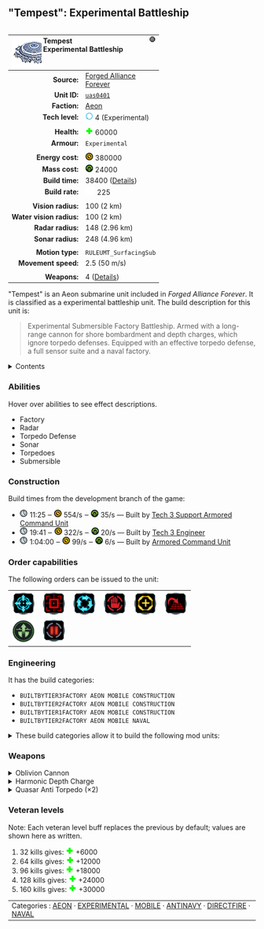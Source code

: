 "Tempest": Experimental Battleship
----
<table align="right">
    <thead>
        <tr>
            <th align="left" colspan="2">
                <img align="left" src="icons/units/UAS0401_icon.png" title="Tempest unit icon" /><img align="right" src="icons/strategicicons/icon_experimental_generic_rest.png" title="icon_experimental_generic" />Tempest<br />Experimental Battleship
            </th>
        </tr>
    </thead>
    <tbody>
        <tr>
            <td align="right"><strong>Source:</strong></td>
            <td><a href="Forged Alliance Forever">Forged Alliance<br />Forever</a></td>
        </tr>
        <tr>
            <td align="right"><strong>Unit ID:</strong></td>
            <td><a href="https://github.com/FAForever/fa/D:/faf-development/fa/units/UAS0401/UAS0401_unit.bp"><code>uas0401</code></a></td>
        </tr>
        <tr>
            <td align="right"><strong>Faction:</strong></td>
            <td><a href="_categories.AEON">Aeon</a></td>
        </tr>
        <tr>
            <td align="right"><strong>Tech level:</strong></td>
            <td><img src="icons/T4.png" title="Experimental" /> 4 (Experimental)</td>
        </tr>
        <tr><td align="center" colspan="2"></td></tr>
        <tr>
            <td align="right"><strong>Health:</strong></td>
            <td><img src="icons/health.png" title="Health" /> 60000</td>
        </tr>
        <tr>
            <td align="right"><strong>Armour:</strong></td>
            <td><code>Experimental</code></td>
        </tr>
        <tr><td align="center" colspan="2"></td></tr>
        <tr>
            <td align="right"><strong>Energy cost:</strong></td>
            <td><img src="icons/energy.png" title="Energy" /> 380000</td>
        </tr>
        <tr>
            <td align="right"><strong>Mass cost:</strong></td>
            <td><img src="icons/mass.png" title="Mass" /> 24000</td>
        </tr>
        <tr>
            <td align="right"><strong>Build time:</strong></td>
            <td>38400 (<a href="#construction">Details</a>)</td>
        </tr>
        <tr>
            <td align="right"><strong>Build rate:</strong></td>
            <td><img src="icons/build.png" title="Build" /> 225</td>
        </tr>
        <tr><td align="center" colspan="2"></td></tr>
        <tr>
            <td align="right"><strong>Vision radius:</strong></td>
            <td> <span title="2000 m, 1.24 mi">100 (2 km)</span></td>
        </tr>
        <tr>
            <td align="right"><strong>Water vision radius:</strong></td>
            <td> <span title="2000 m, 1.24 mi">100 (2 km)</span></td>
        </tr>
        <tr>
            <td align="right"><strong>Radar radius:</strong></td>
            <td> <span title="2960 m, 1.84 mi">148 (2.96 km)</span></td>
        </tr>
        <tr>
            <td align="right"><strong>Sonar radius:</strong></td>
            <td> <span title="4960 m, 3.08 mi">248 (4.96 km)</span></td>
        </tr>
        <tr><td align="center" colspan="2"></td></tr>
        <tr>
            <td align="right"><strong>Motion type:</strong></td>
            <td><code>RULEUMT_SurfacingSub</code></td>
        </tr>
        <tr>
            <td align="right"><strong>Movement speed:</strong></td>
            <td> <span title="180 km/h, 97 kn">2.5 (50 m/s)</span></td>
        </tr>
        <tr><td align="center" colspan="2"></td></tr>
        <tr>
            <td align="right"><strong>Weapons:</strong></td>
            <td>4 (<a href="#weapons">Details</a>)</td>
        </tr>
    </tbody>
</table>

"Tempest" is an Aeon submarine unit included in *Forged Alliance Forever*.
It is classified as a experimental battleship unit.
The build description for this unit is:

<blockquote>Experimental Submersible Factory Battleship. Armed with a long-range cannon for shore bombardment and depth charges, which ignore torpedo defenses. Equipped with an effective torpedo defense, a full sensor suite and a naval factory.</blockquote>

<details>
<summary>Contents</summary>

1. – <a href="#abilities">Abilities</a>
2. – <a href="#construction">Construction</a>
3. – <a href="#order-capabilities">Order capabilities</a>
4. – <a href="#engineering">Engineering</a>
5. – <a href="#weapons">Weapons</a>
6. – <a href="#veteran-levels">Veteran levels</a>
</details>

### Abilities
Hover over abilities to see effect descriptions.

* <span title="Can build units without entering command mode">Factory</span>
* <span title="Can see blips of units not seen by vision that are on or above water">Radar</span>
* <span title="Can target torpedo projectiles">Torpedo Defense</span>
* <span title="Can see blips of units not seen by vision that are on or below water">Sonar</span>
* <span title="Has a weapon that can target things immersed in water">Torpedoes</span>
* <span title="Is a naval unit that can surface and dive">Submersible</span>

### Construction
Build times from the development branch of the game:
* <img src="icons/time.png" title="Time" /> 11:25 ‒ <img src="icons/energy.png" title="Energy" /> 554/s ‒ <img src="icons/mass.png" title="Mass" /> 35/s — Built by <a href="UAL0301">Tech 3 Support Armored Command Unit</a>
* <img src="icons/time.png" title="Time" /> 19:41 ‒ <img src="icons/energy.png" title="Energy" /> 322/s ‒ <img src="icons/mass.png" title="Mass" /> 20/s — Built by <a href="UAL0309">Tech 3 Engineer</a>
* <img src="icons/time.png" title="Time" /> 1:04:00 ‒ <img src="icons/energy.png" title="Energy" /> 99/s ‒ <img src="icons/mass.png" title="Mass" /> 6/s — Built by <a href="UAL0001">Armored Command Unit</a>

### Order capabilities
The following orders can be issued to the unit:
<table>
<td><img float="left" src="icons/orders/move.png" title="Move" /></td>
<td><img float="left" src="icons/orders/attack.png" title="Attack
Left click for attack order. Right click to toggle target priorities for sniping." /></td>
<td><img float="left" src="icons/orders/patrol.png" title="Patrol" /></td>
<td><img float="left" src="icons/orders/stop.png" title="Stop" /></td>
<td><img float="left" src="icons/orders/guard.png" title="Assist" /></td>
<td><img float="left" src="icons/orders/stand-ground.png" title="Fire State" /></td>
<tr>
<td><img float="left" src="icons/orders/dive.png" title="Surface/Dive Toggle
Right-click to toggle auto-surface" /></td>
<td><img float="left" src="icons/orders/pause.png" title="Pause Construction
Pause/unpause current construction order" /></td>
</table>

### Engineering
It has the build categories:
* <code>BUILTBYTIER3FACTORY AEON MOBILE CONSTRUCTION</code>
* <code>BUILTBYTIER2FACTORY AEON MOBILE CONSTRUCTION</code>
* <code>BUILTBYTIER1FACTORY AEON MOBILE CONSTRUCTION</code>
* <code>BUILTBYTIER2FACTORY AEON MOBILE NAVAL</code>


<details>
<summary>These build categories allow it to build the following mod units:

</summary>

<table>
    <tr>
        <td><img src="icons/T1.png" title="T1" /></td>
        <td><a href="UAL0105"><img src="icons/units/UAL0105_icon.png" title="Tech 1 Engineer" width="64px" /></a></td>
        <td><a href="UAS0203"><img src="icons/units/UAS0203_icon.png" title="Tech 1 Attack Submarine" width="64px" /></a></td>
        <td><a href="UAS0102"><img src="icons/units/UAS0102_icon.png" title="Tech 1 Attack Boat" width="64px" /></a></td>
        <td><a href="UAS0103"><img src="icons/units/UAS0103_icon.png" title="Tech 1 Frigate" width="64px" /></a></td>
    </tr>
    <tr>
        <td><img src="icons/T2.png" title="T2" /></td>
        <td><a href="UAL0208"><img src="icons/units/UAL0208_icon.png" title="Tech 2 Engineer" width="64px" /></a></td>
        <td><a href="XAS0204"><img src="icons/units/XAS0204_icon.png" title="Tech 2 Submarine Hunter" width="64px" /></a></td>
        <td><a href="UAS0201"><img src="icons/units/UAS0201_icon.png" title="Tech 2 Destroyer" width="64px" /></a></td>
        <td><a href="UAS0202"><img src="icons/units/UAS0202_icon.png" title="Tech 2 Cruiser" width="64px" /></a></td>
    </tr>
    <tr>
        <td><img src="icons/T3.png" title="T3" /></td>
        <td><a href="UAL0309"><img src="icons/units/UAL0309_icon.png" title="Tech 3 Engineer" width="64px" /></a></td>
    </tr>
</table>

</details>


### Weapons
<details>
<summary>Oblivion Cannon</summary>
<p>
    <table>
        <tr>
            <td align="right"><strong>Target type:</strong></td>
            <td><code>RULEWTT_Unit</code><br />(Anti-Surface)</td>
        </tr>
        <tr>
            <td align="right"><strong>Projectile:</strong></td>
            <td><a href="Projectiles#adf-oblivion-cannon-04"><code>ADFOblivionCannon04</code></a></td>
        </tr>
        <tr>
            <td align="right"><strong>DPS estimate:</strong></td>
            <td>800 <span title="Note: This only counts listed stats.">(<u>?</u>)</span></td>
        </tr>
        <tr>
            <td align="right"><strong>Damage:</strong></td>
            <td>8000 <span title="Note: This doesn't count some scripted effects.">(<u>?</u>)</span></td>
        </tr>
        <tr>
            <td align="right"><strong>Damage radius:</strong></td>
            <td> <span title="0.10 km, 0.06 mi">5 (100 m)</span></td>
        </tr>
        <tr>
            <td align="right"><strong>Damage type:</strong></td>
            <td><code>Normal</code></td>
        </tr>
        <tr>
            <td align="right"><strong>Max range:</strong></td>
            <td> <span title="3000 m, 1.86 mi">150 (3 km)</span></td>
        </tr>
        <tr>
            <td align="right"><strong>Firing cycle:</strong></td>
            <td>Once every 10.0s <span title="Note: This doesn't count additional delays such as charging, reloading, and others.">(<u>?</u>)</span></td>
        </tr>
    </table>
</p>
</details>
<details>
<summary>Harmonic Depth Charge</summary>
<p>
    <table>
        <tr>
            <td align="right"><strong>Target type:</strong></td>
            <td><code>RULEWTT_Unit</code><br />(Anti-Naval)</td>
        </tr>
        <tr>
            <td align="right"><strong>Projectile:</strong></td>
            <td><a href="Projectiles#aan-depth-charge-02"><code>AANDepthCharge02</code></a></td>
        </tr>
        <tr>
            <td align="right"><strong>DPS estimate:</strong></td>
            <td>420 <span title="Note: This only counts listed stats.">(<u>?</u>)</span></td>
        </tr>
        <tr>
            <td align="right"><strong>Damage:</strong></td>
            <td>350 <span title="Note: This doesn't count some scripted effects.">(<u>?</u>)</span></td>
        </tr>
        <tr>
            <td align="right"><strong>Damage radius:</strong></td>
            <td> <span title="0.03 km, 0.02 mi">1.5 (30 m)</span></td>
        </tr>
        <tr>
            <td align="right"><strong>Damage instances:</strong></td>
            <td>6 projectiles</td>
        </tr>
        <tr>
            <td align="right"><strong>Damage type:</strong></td>
            <td><code>Normal</code></td>
        </tr>
        <tr>
            <td align="right"><strong>Max range:</strong></td>
            <td> <span title="1600 m, 0.99 mi">80 (1.6 km)</span></td>
        </tr>
        <tr>
            <td align="right"><strong>Firing cycle:</strong></td>
            <td>Once every 5.0s <span title="Note: This doesn't count additional delays such as charging, reloading, and others.">(<u>?</u>)</span></td>
        </tr>
    </table>
</p>
</details>
<details>
<summary>Quasar Anti Torpedo (×2)</summary>
<p>
    <table>
        <tr><td align="center" colspan="2">Note: Stats are per instance of the weapon.</td></tr>
        <tr>
            <td align="right"><strong>Target type:</strong></td>
            <td><code>RULEWTT_Projectile</code><br />(Anti-torpedo)</td>
        </tr>
        <tr>
            <td align="right"><strong>Projectile:</strong></td>
            <td><a href="Projectiles#aim-anti-torpedo-02"><code>AIMAntiTorpedo02</code></a></td>
        </tr>
        <tr>
            <td align="right"><strong>Damage:</strong></td>
            <td>3 <span title="Note: This doesn't count some scripted effects.">(<u>?</u>)</span></td>
        </tr>
        <tr>
            <td align="right"><strong>Damage type:</strong></td>
            <td><code>Normal</code></td>
        </tr>
        <tr>
            <td align="right"><strong>Max range:</strong></td>
            <td> <span title="900 m, 0.56 mi">45 (0.9 km)</span></td>
        </tr>
        <tr>
            <td align="right"><strong>Min range:</strong></td>
            <td> <span title="0.20 km, 0.12 mi">10 (200 m)</span></td>
        </tr>
        <tr>
            <td align="right"><strong>Firing cycle:</strong></td>
            <td>Once every 1.4s <span title="Note: This doesn't count additional delays such as charging, reloading, and others.">(<u>?</u>)</span></td>
        </tr>
    </table>
</p>
</details>


### Veteran levels
Note: Each veteran level buff replaces the previous by default; values are shown here as written.

1. 32 kills gives: <img src="icons/health.png" title="Health" /> +6000
2. 64 kills gives: <img src="icons/health.png" title="Health" /> +12000
3. 96 kills gives: <img src="icons/health.png" title="Health" /> +18000
4. 128 kills gives: <img src="icons/health.png" title="Health" /> +24000
5. 160 kills gives: <img src="icons/health.png" title="Health" /> +30000

<table align="center">
<td width="1215px">Categories : 
<a href="_categories.AEON">AEON</a> · 
<a href="_categories.EXPERIMENTAL">EXPERIMENTAL</a> · 
<a href="_categories.MOBILE">MOBILE</a> · 
<a href="_categories.ANTINAVY">ANTINAVY</a> · 
<a href="_categories.DIRECTFIRE">DIRECTFIRE</a> · 
<a href="_categories.NAVAL">NAVAL</a></td>
</table>
